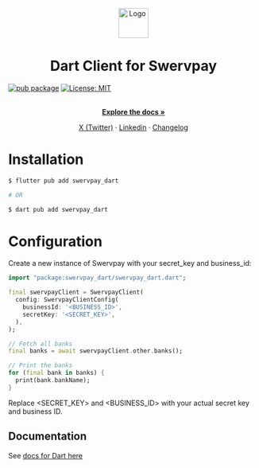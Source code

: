 <div align="center">
  <a href="https://swervpay.co" target="_blank">
  <picture>
    <source media="(prefers-color-scheme: dark)" srcset="https://avatars.githubusercontent.com/u/108650375?s=200&v=4">
    <img src="https://avatars.githubusercontent.com/u/108650375?s=200&v=4" width="60" alt="Logo"/>
  </picture>
  </a>
</div>

<h1 align="center">Dart Client for Swervpay</h1>

[![pub package][pub_badge]][pub_badge_link]
[![License: MIT][license_badge]][license_badge_link]

<p align="center">
    <br />
    <a href="https://docs.swervpay.co" rel="dofollow"><strong>Explore the docs »</strong></a>
    <br />
 </p>
  
<p align="center">  
    <a href="https://twitter.com/swyftpay_io">X (Twitter)</a>
    ·
    <a href="https://www.linkedin.com/company/swervltd">Linkedin</a>
    ·
    <a href="https://docs.swervpay.co/changelog">Changelog</a>
</p>

# Installation

```bash
$ flutter pub add swervpay_dart

# OR

$ dart pub add swervpay_dart
```

# Configuration

Create a new instance of Swervpay with your secret_key and business_id:

```dart
import "package:swervpay_dart/swervpay_dart.dart";

final swervpayClient = SwervpayClient(
  config: SwervpayClientConfig(
    businessId: '<BUSINESS_ID>',
    secretKey: '<SECRET_KEY>',
  ),
);

// Fetch all banks
final banks = await swervpayClient.other.banks();

// Print the banks
for (final bank in banks) {
  print(bank.bankName);
}
```

Replace <SECRET_KEY> and <BUSINESS_ID> with your actual secret key and business ID.

## Documentation

See [docs for Dart here][doc_link]

[pub_badge]: https://img.shields.io/pub/v/swervpay_dart.svg
[pub_badge_link]: https://pub.dartlang.org/packages/swervpay_dart
[license_badge]: https://img.shields.io/badge/license-MIT-blue.svg
[license_badge_link]: https://opensource.org/licenses/MIT
[doc_link]: https://docs.swervpay.co/sdks/dart
